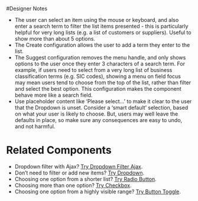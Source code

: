 #Designer Notes
- The user can select an item using the mouse or keyboard, and also enter a search term to filter the list items presented - this is particularly helpful for very long lists (e.g. a list of customers or suppliers).
Useful to show more than about 5 options.
- The Create configuration allows the user to add a term they enter to the list.
- The Suggest configuration removes the menu handle, and only shows options to the user once they enter 3 characters of a search term. For example, if users need to select from a very long list of business classification terms (e.g. SIC codes), showing a menu on field focus may mean users tend to choose from the top of the list, rather than filter and select the best option. This configuration makes the component behave more like a search field.
- Use placeholder content like ‘Please select…’ to make it clear to the user that the Dropdown is unset.
Consider a ‘smart default’ selection, based on what your user is likely to choose. But, users may well leave the defaults in place, so make sure any consequences are easy to undo, and not harmful.

# Related Components
- Dropdown filter with Ajax? [Try Dropdown Filter Ajax](/components/dropdown-filter-ajax "Try Dropdown Filter Ajax").
- Don’t need to filter or add new items? [Try Dropdown](/components/dropdown "Try Dropdown").
- Choosing one option from a shorter list? [Try Radio Button](/components/radio-button "Try Radio Button").
- Choosing more than one option? [Try Checkbox](/components/checkbox "Try Checkbox").
- Choosing one option from a highly visible range? [Try Button Toggle](/components/button-toggle "Try Button Toggle").
